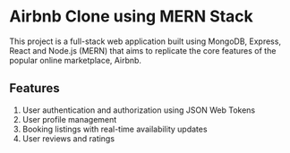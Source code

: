 # Airbnb Clone using MERN Stack

This project is a full-stack web application built using MongoDB, Express, React and Node.js (MERN) that aims to replicate the core features of the popular online marketplace, Airbnb.

## Features

1. User authentication and authorization using JSON Web Tokens
2. User profile management
3. Booking listings with real-time availability updates
4. User reviews and ratings






   
